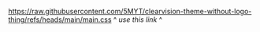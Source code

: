 https://raw.githubusercontent.com/5MYT/clearvision-theme-without-logo-thing/refs/heads/main/main.css
^ *use this link* ^

